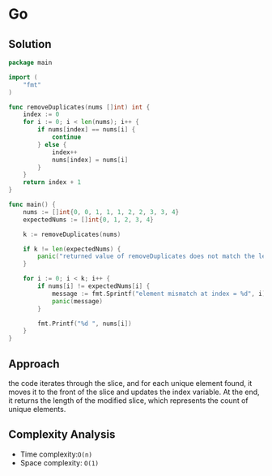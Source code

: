 # Go

## Solution

```go
package main

import (
	"fmt"
)

func removeDuplicates(nums []int) int {
	index := 0
	for i := 0; i < len(nums); i++ {
		if nums[index] == nums[i] {
			continue
		} else {
			index++
			nums[index] = nums[i]
		}
	}
	return index + 1
}

func main() {
	nums := []int{0, 0, 1, 1, 1, 2, 2, 3, 3, 4}
	expectedNums := []int{0, 1, 2, 3, 4}

	k := removeDuplicates(nums)

	if k != len(expectedNums) {
		panic("returned value of removeDuplicates does not match the length of expectedNums array")
	}

	for i := 0; i < k; i++ {
		if nums[i] != expectedNums[i] {
			message := fmt.Sprintf("element mismatch at index = %d", i)
			panic(message)
		}

		fmt.Printf("%d ", nums[i])
	}
}
```

## Approach

the code iterates through the slice, and for each unique element found, it moves it to the front of the slice and updates the index variable. At the end, it returns the length of the modified slice, which represents the count of unique elements.

## Complexity Analysis

* Time complexity:`O(n)`
* Space complexity: `O(1)`
